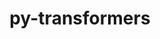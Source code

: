 ---
title: "py-transformers"
layout: cache
categories: [package, develop]
meta: {"versions": ["4.24.0"], "compilers": ["apple-clang@=14.0.0", "apple-clang@=14.0.3", "gcc@=11.3.0", "gcc@=7.3.1"], "oss": ["amzn2", "ubuntu22.04", "ventura"], "platforms": ["darwin", "linux"], "targets": ["aarch64", "ivybridge", "x86_64_v3"], "stacks": ["ml-darwin-aarch64-mps", "ml-linux-x86_64-cpu", "ml-linux-x86_64-cuda", "ml-linux-x86_64-rocm", "root"], "num_specs": 45, "num_specs_by_stack": {"root": 45, "ml-darwin-aarch64-mps": 15, "ml-linux-x86_64-cpu": 17, "ml-linux-x86_64-rocm": 17, "ml-linux-x86_64-cuda": 17}}
spec_details: [{"hash": "7khzztqeruyuazfr2utp3rkvjcayrmml", "compiler": "apple-clang@=14.0.0", "versions": ["4.24.0"], "os": "ventura", "platform": "darwin", "target": "aarch64", "variants": ["build_system=python_pip"], "stacks": ["root", "ml-darwin-aarch64-mps"], "size": "-", "tarball": "https://binaries.spack.io/develop/build_cache/darwin-ventura-aarch64/apple-clang-14.0.0/py-transformers-4.24.0/darwin-ventura-aarch64-apple-clang-14.0.0-py-transformers-4.24.0-7khzztqeruyuazfr2utp3rkvjcayrmml.spack"}, {"hash": "5kcgavzundjkw5fkgxmfdqpndrvpansn", "compiler": "apple-clang@=14.0.0", "versions": ["4.24.0"], "os": "ventura", "platform": "darwin", "target": "aarch64", "variants": ["build_system=python_pip"], "stacks": ["root", "ml-darwin-aarch64-mps"], "size": "-", "tarball": "https://binaries.spack.io/develop/build_cache/darwin-ventura-aarch64/apple-clang-14.0.0/py-transformers-4.24.0/darwin-ventura-aarch64-apple-clang-14.0.0-py-transformers-4.24.0-5kcgavzundjkw5fkgxmfdqpndrvpansn.spack"}, {"hash": "uw6y3i5nkuqdou4k53q32rpmckfuoigl", "compiler": "apple-clang@=14.0.0", "versions": ["4.24.0"], "os": "ventura", "platform": "darwin", "target": "aarch64", "variants": ["build_system=python_pip"], "stacks": ["root", "ml-darwin-aarch64-mps"], "size": "-", "tarball": "https://binaries.spack.io/develop/build_cache/darwin-ventura-aarch64/apple-clang-14.0.0/py-transformers-4.24.0/darwin-ventura-aarch64-apple-clang-14.0.0-py-transformers-4.24.0-uw6y3i5nkuqdou4k53q32rpmckfuoigl.spack"}, {"hash": "jhowibokgxnryhjyn3egldavzqyfdhut", "compiler": "apple-clang@=14.0.0", "versions": ["4.24.0"], "os": "ventura", "platform": "darwin", "target": "aarch64", "variants": ["build_system=python_pip"], "stacks": ["root", "ml-darwin-aarch64-mps"], "size": "-", "tarball": "https://binaries.spack.io/develop/build_cache/darwin-ventura-aarch64/apple-clang-14.0.0/py-transformers-4.24.0/darwin-ventura-aarch64-apple-clang-14.0.0-py-transformers-4.24.0-jhowibokgxnryhjyn3egldavzqyfdhut.spack"}, {"hash": "no5v2sbexsu6iaf3oh4w7dsnyrgv4ovh", "compiler": "apple-clang@=14.0.0", "versions": ["4.24.0"], "os": "ventura", "platform": "darwin", "target": "aarch64", "variants": ["build_system=python_pip"], "stacks": ["root", "ml-darwin-aarch64-mps"], "size": "-", "tarball": "https://binaries.spack.io/develop/build_cache/darwin-ventura-aarch64/apple-clang-14.0.0/py-transformers-4.24.0/darwin-ventura-aarch64-apple-clang-14.0.0-py-transformers-4.24.0-no5v2sbexsu6iaf3oh4w7dsnyrgv4ovh.spack"}, {"hash": "vg63y5pdvruviz5kjj3mx7ezgquq4vql", "compiler": "apple-clang@=14.0.0", "versions": ["4.24.0"], "os": "ventura", "platform": "darwin", "target": "aarch64", "variants": ["build_system=python_pip"], "stacks": ["root", "ml-darwin-aarch64-mps"], "size": "-", "tarball": "https://binaries.spack.io/develop/build_cache/darwin-ventura-aarch64/apple-clang-14.0.0/py-transformers-4.24.0/darwin-ventura-aarch64-apple-clang-14.0.0-py-transformers-4.24.0-vg63y5pdvruviz5kjj3mx7ezgquq4vql.spack"}, {"hash": "ijypcmytejyfee7w4tgzp2baaxpvg6as", "compiler": "apple-clang@=14.0.0", "versions": ["4.24.0"], "os": "ventura", "platform": "darwin", "target": "aarch64", "variants": ["build_system=python_pip"], "stacks": ["root", "ml-darwin-aarch64-mps"], "size": "-", "tarball": "https://binaries.spack.io/develop/build_cache/darwin-ventura-aarch64/apple-clang-14.0.0/py-transformers-4.24.0/darwin-ventura-aarch64-apple-clang-14.0.0-py-transformers-4.24.0-ijypcmytejyfee7w4tgzp2baaxpvg6as.spack"}, {"hash": "4vv5mgwfwx64bi2ii373uf6ceda7ycwo", "compiler": "apple-clang@=14.0.3", "versions": ["4.24.0"], "os": "ventura", "platform": "darwin", "target": "aarch64", "variants": ["build_system=python_pip"], "stacks": ["root", "ml-darwin-aarch64-mps"], "size": "-", "tarball": "https://binaries.spack.io/develop/build_cache/darwin-ventura-aarch64/apple-clang-14.0.3/py-transformers-4.24.0/darwin-ventura-aarch64-apple-clang-14.0.3-py-transformers-4.24.0-4vv5mgwfwx64bi2ii373uf6ceda7ycwo.spack"}, {"hash": "5fzkpycnti4emgmt3ydrmfoweuw6jiud", "compiler": "apple-clang@=14.0.3", "versions": ["4.24.0"], "os": "ventura", "platform": "darwin", "target": "aarch64", "variants": ["build_system=python_pip"], "stacks": ["root", "ml-darwin-aarch64-mps"], "size": "-", "tarball": "https://binaries.spack.io/develop/build_cache/darwin-ventura-aarch64/apple-clang-14.0.3/py-transformers-4.24.0/darwin-ventura-aarch64-apple-clang-14.0.3-py-transformers-4.24.0-5fzkpycnti4emgmt3ydrmfoweuw6jiud.spack"}, {"hash": "gk3sr23azyqwovwriks5x7rpxa7z6znn", "compiler": "apple-clang@=14.0.3", "versions": ["4.24.0"], "os": "ventura", "platform": "darwin", "target": "aarch64", "variants": ["build_system=python_pip"], "stacks": ["root", "ml-darwin-aarch64-mps"], "size": "-", "tarball": "https://binaries.spack.io/develop/build_cache/darwin-ventura-aarch64/apple-clang-14.0.3/py-transformers-4.24.0/darwin-ventura-aarch64-apple-clang-14.0.3-py-transformers-4.24.0-gk3sr23azyqwovwriks5x7rpxa7z6znn.spack"}, {"hash": "qs2shvhehmjnjtdgj47i3bmkuhe77kis", "compiler": "apple-clang@=14.0.3", "versions": ["4.24.0"], "os": "ventura", "platform": "darwin", "target": "aarch64", "variants": ["build_system=python_pip"], "stacks": ["root", "ml-darwin-aarch64-mps"], "size": "-", "tarball": "https://binaries.spack.io/develop/build_cache/darwin-ventura-aarch64/apple-clang-14.0.3/py-transformers-4.24.0/darwin-ventura-aarch64-apple-clang-14.0.3-py-transformers-4.24.0-qs2shvhehmjnjtdgj47i3bmkuhe77kis.spack"}, {"hash": "yneht2luczdhwy2zxsxbzb4wl3wxowko", "compiler": "apple-clang@=14.0.3", "versions": ["4.24.0"], "os": "ventura", "platform": "darwin", "target": "aarch64", "variants": ["build_system=python_pip"], "stacks": ["root", "ml-darwin-aarch64-mps"], "size": "-", "tarball": "https://binaries.spack.io/develop/build_cache/darwin-ventura-aarch64/apple-clang-14.0.3/py-transformers-4.24.0/darwin-ventura-aarch64-apple-clang-14.0.3-py-transformers-4.24.0-yneht2luczdhwy2zxsxbzb4wl3wxowko.spack"}, {"hash": "h32qlnv765ukyeqaa665vffejx5wdvco", "compiler": "apple-clang@=14.0.3", "versions": ["4.24.0"], "os": "ventura", "platform": "darwin", "target": "aarch64", "variants": ["build_system=python_pip"], "stacks": ["root", "ml-darwin-aarch64-mps"], "size": "-", "tarball": "https://binaries.spack.io/develop/build_cache/darwin-ventura-aarch64/apple-clang-14.0.3/py-transformers-4.24.0/darwin-ventura-aarch64-apple-clang-14.0.3-py-transformers-4.24.0-h32qlnv765ukyeqaa665vffejx5wdvco.spack"}, {"hash": "4wrrhobpvsps5eldet6rkreyf2togopl", "compiler": "apple-clang@=14.0.3", "versions": ["4.24.0"], "os": "ventura", "platform": "darwin", "target": "aarch64", "variants": ["build_system=python_pip"], "stacks": ["root", "ml-darwin-aarch64-mps"], "size": "-", "tarball": "https://binaries.spack.io/develop/build_cache/darwin-ventura-aarch64/apple-clang-14.0.3/py-transformers-4.24.0/darwin-ventura-aarch64-apple-clang-14.0.3-py-transformers-4.24.0-4wrrhobpvsps5eldet6rkreyf2togopl.spack"}, {"hash": "dauzhdnov2ytoj6ku7ktnrxosujsv3qi", "compiler": "apple-clang@=14.0.3", "versions": ["4.24.0"], "os": "ventura", "platform": "darwin", "target": "aarch64", "variants": ["build_system=python_pip"], "stacks": ["root", "ml-darwin-aarch64-mps"], "size": "-", "tarball": "https://binaries.spack.io/develop/build_cache/darwin-ventura-aarch64/apple-clang-14.0.3/py-transformers-4.24.0/darwin-ventura-aarch64-apple-clang-14.0.3-py-transformers-4.24.0-dauzhdnov2ytoj6ku7ktnrxosujsv3qi.spack"}, {"hash": "ivmp27aa42baj4npe4qfns2dop7it7ia", "compiler": "gcc@=7.3.1", "versions": ["4.24.0"], "os": "amzn2", "platform": "linux", "target": "ivybridge", "variants": ["build_system=python_pip"], "stacks": ["root"], "size": "-", "tarball": "https://binaries.spack.io/develop/build_cache/linux-amzn2-ivybridge/gcc-7.3.1/py-transformers-4.24.0/linux-amzn2-ivybridge-gcc-7.3.1-py-transformers-4.24.0-ivmp27aa42baj4npe4qfns2dop7it7ia.spack"}, {"hash": "h6pw3mateqgxcvojtxyyn6qczh4ii222", "compiler": "gcc@=7.3.1", "versions": ["4.24.0"], "os": "amzn2", "platform": "linux", "target": "ivybridge", "variants": ["build_system=python_pip"], "stacks": ["root"], "size": "-", "tarball": "https://binaries.spack.io/develop/build_cache/linux-amzn2-ivybridge/gcc-7.3.1/py-transformers-4.24.0/linux-amzn2-ivybridge-gcc-7.3.1-py-transformers-4.24.0-h6pw3mateqgxcvojtxyyn6qczh4ii222.spack"}, {"hash": "mpr3acupvy5je3lwuaixyehd4mnd5kq2", "compiler": "gcc@=7.3.1", "versions": ["4.24.0"], "os": "amzn2", "platform": "linux", "target": "ivybridge", "variants": ["build_system=python_pip"], "stacks": ["root"], "size": "-", "tarball": "https://binaries.spack.io/develop/build_cache/linux-amzn2-ivybridge/gcc-7.3.1/py-transformers-4.24.0/linux-amzn2-ivybridge-gcc-7.3.1-py-transformers-4.24.0-mpr3acupvy5je3lwuaixyehd4mnd5kq2.spack"}, {"hash": "wtqnc3fatgy7smjc3nty7pb2z2jhgcv2", "compiler": "gcc@=7.3.1", "versions": ["4.24.0"], "os": "amzn2", "platform": "linux", "target": "ivybridge", "variants": ["build_system=python_pip"], "stacks": ["root"], "size": "-", "tarball": "https://binaries.spack.io/develop/build_cache/linux-amzn2-ivybridge/gcc-7.3.1/py-transformers-4.24.0/linux-amzn2-ivybridge-gcc-7.3.1-py-transformers-4.24.0-wtqnc3fatgy7smjc3nty7pb2z2jhgcv2.spack"}, {"hash": "vd2fspdrdpfjv43fthrxw3s2lqpq4juy", "compiler": "gcc@=7.3.1", "versions": ["4.24.0"], "os": "amzn2", "platform": "linux", "target": "ivybridge", "variants": ["build_system=python_pip"], "stacks": ["root"], "size": "-", "tarball": "https://binaries.spack.io/develop/build_cache/linux-amzn2-ivybridge/gcc-7.3.1/py-transformers-4.24.0/linux-amzn2-ivybridge-gcc-7.3.1-py-transformers-4.24.0-vd2fspdrdpfjv43fthrxw3s2lqpq4juy.spack"}, {"hash": "7uwfpsyb3znwdywawg3udw3vxq6mt3u2", "compiler": "gcc@=7.3.1", "versions": ["4.24.0"], "os": "amzn2", "platform": "linux", "target": "x86_64_v3", "variants": ["build_system=python_pip"], "stacks": ["root"], "size": "-", "tarball": "https://binaries.spack.io/develop/build_cache/linux-amzn2-x86_64_v3/gcc-7.3.1/py-transformers-4.24.0/linux-amzn2-x86_64_v3-gcc-7.3.1-py-transformers-4.24.0-7uwfpsyb3znwdywawg3udw3vxq6mt3u2.spack"}, {"hash": "bvsnl7nzdzav6r4ij3im56jvi6ta2ymr", "compiler": "gcc@=7.3.1", "versions": ["4.24.0"], "os": "amzn2", "platform": "linux", "target": "x86_64_v3", "variants": ["build_system=python_pip"], "stacks": ["root"], "size": "-", "tarball": "https://binaries.spack.io/develop/build_cache/linux-amzn2-x86_64_v3/gcc-7.3.1/py-transformers-4.24.0/linux-amzn2-x86_64_v3-gcc-7.3.1-py-transformers-4.24.0-bvsnl7nzdzav6r4ij3im56jvi6ta2ymr.spack"}, {"hash": "n33vxflbcf5p2dgy3hr4o72ulg32udfu", "compiler": "gcc@=7.3.1", "versions": ["4.24.0"], "os": "amzn2", "platform": "linux", "target": "x86_64_v3", "variants": ["build_system=python_pip"], "stacks": ["root"], "size": "-", "tarball": "https://binaries.spack.io/develop/build_cache/linux-amzn2-x86_64_v3/gcc-7.3.1/py-transformers-4.24.0/linux-amzn2-x86_64_v3-gcc-7.3.1-py-transformers-4.24.0-n33vxflbcf5p2dgy3hr4o72ulg32udfu.spack"}, {"hash": "gkqmx6k4teju3b6o2pketa6gx3q66xp7", "compiler": "gcc@=7.3.1", "versions": ["4.24.0"], "os": "amzn2", "platform": "linux", "target": "x86_64_v3", "variants": ["build_system=python_pip"], "stacks": ["root"], "size": "-", "tarball": "https://binaries.spack.io/develop/build_cache/linux-amzn2-x86_64_v3/gcc-7.3.1/py-transformers-4.24.0/linux-amzn2-x86_64_v3-gcc-7.3.1-py-transformers-4.24.0-gkqmx6k4teju3b6o2pketa6gx3q66xp7.spack"}, {"hash": "asvjurcqcp2xr5y224dwfb6u23bz3yb4", "compiler": "gcc@=7.3.1", "versions": ["4.24.0"], "os": "amzn2", "platform": "linux", "target": "x86_64_v3", "variants": ["build_system=python_pip"], "stacks": ["root"], "size": "-", "tarball": "https://binaries.spack.io/develop/build_cache/linux-amzn2-x86_64_v3/gcc-7.3.1/py-transformers-4.24.0/linux-amzn2-x86_64_v3-gcc-7.3.1-py-transformers-4.24.0-asvjurcqcp2xr5y224dwfb6u23bz3yb4.spack"}, {"hash": "oo4krio7crjpwmwtdy32ghpuc5p5zt6n", "compiler": "gcc@=7.3.1", "versions": ["4.24.0"], "os": "amzn2", "platform": "linux", "target": "x86_64_v3", "variants": ["build_system=python_pip"], "stacks": ["root", "ml-linux-x86_64-cpu", "ml-linux-x86_64-rocm", "ml-linux-x86_64-cuda"], "size": "-", "tarball": "https://binaries.spack.io/develop/build_cache/linux-amzn2-x86_64_v3/gcc-7.3.1/py-transformers-4.24.0/linux-amzn2-x86_64_v3-gcc-7.3.1-py-transformers-4.24.0-oo4krio7crjpwmwtdy32ghpuc5p5zt6n.spack"}, {"hash": "ctsagb2phn4hffylfw3xns7tkrcwvhes", "compiler": "gcc@=7.3.1", "versions": ["4.24.0"], "os": "amzn2", "platform": "linux", "target": "x86_64_v3", "variants": ["build_system=python_pip"], "stacks": ["root"], "size": "-", "tarball": "https://binaries.spack.io/develop/build_cache/linux-amzn2-x86_64_v3/gcc-7.3.1/py-transformers-4.24.0/linux-amzn2-x86_64_v3-gcc-7.3.1-py-transformers-4.24.0-ctsagb2phn4hffylfw3xns7tkrcwvhes.spack"}, {"hash": "ihdghsbdgjwrd4s6mp5cql5ttxzsrkvl", "compiler": "gcc@=7.3.1", "versions": ["4.24.0"], "os": "amzn2", "platform": "linux", "target": "x86_64_v3", "variants": ["build_system=python_pip"], "stacks": ["root"], "size": "-", "tarball": "https://binaries.spack.io/develop/build_cache/linux-amzn2-x86_64_v3/gcc-7.3.1/py-transformers-4.24.0/linux-amzn2-x86_64_v3-gcc-7.3.1-py-transformers-4.24.0-ihdghsbdgjwrd4s6mp5cql5ttxzsrkvl.spack"}, {"hash": "h6qgjypv47euynytt7xo4a2lht7a4re7", "compiler": "gcc@=7.3.1", "versions": ["4.24.0"], "os": "amzn2", "platform": "linux", "target": "x86_64_v3", "variants": ["build_system=python_pip"], "stacks": ["root"], "size": "-", "tarball": "https://binaries.spack.io/develop/build_cache/linux-amzn2-x86_64_v3/gcc-7.3.1/py-transformers-4.24.0/linux-amzn2-x86_64_v3-gcc-7.3.1-py-transformers-4.24.0-h6qgjypv47euynytt7xo4a2lht7a4re7.spack"}, {"hash": "x7wd2tz5td3mo2ubb5p2o7t24zwhwp46", "compiler": "gcc@=11.3.0", "versions": ["4.24.0"], "os": "ubuntu22.04", "platform": "linux", "target": "x86_64_v3", "variants": ["build_system=python_pip"], "stacks": ["root", "ml-linux-x86_64-cpu", "ml-linux-x86_64-rocm", "ml-linux-x86_64-cuda"], "size": "-", "tarball": "https://binaries.spack.io/develop/build_cache/linux-ubuntu22.04-x86_64_v3/gcc-11.3.0/py-transformers-4.24.0/linux-ubuntu22.04-x86_64_v3-gcc-11.3.0-py-transformers-4.24.0-x7wd2tz5td3mo2ubb5p2o7t24zwhwp46.spack"}, {"hash": "4verzkac4tyubmhdnzboicg6q2xogqxm", "compiler": "gcc@=11.3.0", "versions": ["4.24.0"], "os": "ubuntu22.04", "platform": "linux", "target": "x86_64_v3", "variants": ["build_system=python_pip"], "stacks": ["root", "ml-linux-x86_64-cpu", "ml-linux-x86_64-rocm", "ml-linux-x86_64-cuda"], "size": "-", "tarball": "https://binaries.spack.io/develop/build_cache/linux-ubuntu22.04-x86_64_v3/gcc-11.3.0/py-transformers-4.24.0/linux-ubuntu22.04-x86_64_v3-gcc-11.3.0-py-transformers-4.24.0-4verzkac4tyubmhdnzboicg6q2xogqxm.spack"}, {"hash": "he6trjt5ewmricwtimpjlfz6w6ycusum", "compiler": "gcc@=11.3.0", "versions": ["4.24.0"], "os": "ubuntu22.04", "platform": "linux", "target": "x86_64_v3", "variants": ["build_system=python_pip"], "stacks": ["root", "ml-linux-x86_64-cpu", "ml-linux-x86_64-rocm", "ml-linux-x86_64-cuda"], "size": "-", "tarball": "https://binaries.spack.io/develop/build_cache/linux-ubuntu22.04-x86_64_v3/gcc-11.3.0/py-transformers-4.24.0/linux-ubuntu22.04-x86_64_v3-gcc-11.3.0-py-transformers-4.24.0-he6trjt5ewmricwtimpjlfz6w6ycusum.spack"}, {"hash": "c7zr4q6odssxy6bgwhivbhk6mfbbb6qa", "compiler": "gcc@=11.3.0", "versions": ["4.24.0"], "os": "ubuntu22.04", "platform": "linux", "target": "x86_64_v3", "variants": ["build_system=python_pip"], "stacks": ["root", "ml-linux-x86_64-cpu", "ml-linux-x86_64-rocm", "ml-linux-x86_64-cuda"], "size": "-", "tarball": "https://binaries.spack.io/develop/build_cache/linux-ubuntu22.04-x86_64_v3/gcc-11.3.0/py-transformers-4.24.0/linux-ubuntu22.04-x86_64_v3-gcc-11.3.0-py-transformers-4.24.0-c7zr4q6odssxy6bgwhivbhk6mfbbb6qa.spack"}, {"hash": "5oap442m5q4dpiblyldzxdumobrwzrw3", "compiler": "gcc@=11.3.0", "versions": ["4.24.0"], "os": "ubuntu22.04", "platform": "linux", "target": "x86_64_v3", "variants": ["build_system=python_pip"], "stacks": ["root", "ml-linux-x86_64-cpu", "ml-linux-x86_64-rocm", "ml-linux-x86_64-cuda"], "size": "-", "tarball": "https://binaries.spack.io/develop/build_cache/linux-ubuntu22.04-x86_64_v3/gcc-11.3.0/py-transformers-4.24.0/linux-ubuntu22.04-x86_64_v3-gcc-11.3.0-py-transformers-4.24.0-5oap442m5q4dpiblyldzxdumobrwzrw3.spack"}, {"hash": "l7t2uzahrje56jn73bcjvzkatxi6gspa", "compiler": "gcc@=11.3.0", "versions": ["4.24.0"], "os": "ubuntu22.04", "platform": "linux", "target": "x86_64_v3", "variants": ["build_system=python_pip"], "stacks": ["root", "ml-linux-x86_64-cpu", "ml-linux-x86_64-rocm", "ml-linux-x86_64-cuda"], "size": "-", "tarball": "https://binaries.spack.io/develop/build_cache/linux-ubuntu22.04-x86_64_v3/gcc-11.3.0/py-transformers-4.24.0/linux-ubuntu22.04-x86_64_v3-gcc-11.3.0-py-transformers-4.24.0-l7t2uzahrje56jn73bcjvzkatxi6gspa.spack"}, {"hash": "62o4nefgprljaod4hwqj2vv76nfpuxxn", "compiler": "gcc@=11.3.0", "versions": ["4.24.0"], "os": "ubuntu22.04", "platform": "linux", "target": "x86_64_v3", "variants": ["build_system=python_pip"], "stacks": ["root", "ml-linux-x86_64-cpu", "ml-linux-x86_64-rocm", "ml-linux-x86_64-cuda"], "size": "-", "tarball": "https://binaries.spack.io/develop/build_cache/linux-ubuntu22.04-x86_64_v3/gcc-11.3.0/py-transformers-4.24.0/linux-ubuntu22.04-x86_64_v3-gcc-11.3.0-py-transformers-4.24.0-62o4nefgprljaod4hwqj2vv76nfpuxxn.spack"}, {"hash": "cuzpcjkz5wi27l56m4by6k3xo5jnlld7", "compiler": "gcc@=11.3.0", "versions": ["4.24.0"], "os": "ubuntu22.04", "platform": "linux", "target": "x86_64_v3", "variants": ["build_system=python_pip"], "stacks": ["root", "ml-linux-x86_64-cpu", "ml-linux-x86_64-rocm", "ml-linux-x86_64-cuda"], "size": "-", "tarball": "https://binaries.spack.io/develop/build_cache/linux-ubuntu22.04-x86_64_v3/gcc-11.3.0/py-transformers-4.24.0/linux-ubuntu22.04-x86_64_v3-gcc-11.3.0-py-transformers-4.24.0-cuzpcjkz5wi27l56m4by6k3xo5jnlld7.spack"}, {"hash": "ktyiqn4k5kq3ksxi5jcmziltweyxj7ui", "compiler": "gcc@=11.3.0", "versions": ["4.24.0"], "os": "ubuntu22.04", "platform": "linux", "target": "x86_64_v3", "variants": ["build_system=python_pip"], "stacks": ["root", "ml-linux-x86_64-cpu", "ml-linux-x86_64-rocm", "ml-linux-x86_64-cuda"], "size": "-", "tarball": "https://binaries.spack.io/develop/build_cache/linux-ubuntu22.04-x86_64_v3/gcc-11.3.0/py-transformers-4.24.0/linux-ubuntu22.04-x86_64_v3-gcc-11.3.0-py-transformers-4.24.0-ktyiqn4k5kq3ksxi5jcmziltweyxj7ui.spack"}, {"hash": "f6aqgf53xeg4azp2bunawpnuo7ngfj6k", "compiler": "gcc@=11.3.0", "versions": ["4.24.0"], "os": "ubuntu22.04", "platform": "linux", "target": "x86_64_v3", "variants": ["build_system=python_pip"], "stacks": ["root", "ml-linux-x86_64-cpu", "ml-linux-x86_64-rocm", "ml-linux-x86_64-cuda"], "size": "-", "tarball": "https://binaries.spack.io/develop/build_cache/linux-ubuntu22.04-x86_64_v3/gcc-11.3.0/py-transformers-4.24.0/linux-ubuntu22.04-x86_64_v3-gcc-11.3.0-py-transformers-4.24.0-f6aqgf53xeg4azp2bunawpnuo7ngfj6k.spack"}, {"hash": "55a73ycy46pbuqgfnkrcsyn33yscoxyt", "compiler": "gcc@=11.3.0", "versions": ["4.24.0"], "os": "ubuntu22.04", "platform": "linux", "target": "x86_64_v3", "variants": ["build_system=python_pip"], "stacks": ["root", "ml-linux-x86_64-cpu", "ml-linux-x86_64-rocm", "ml-linux-x86_64-cuda"], "size": "-", "tarball": "https://binaries.spack.io/develop/build_cache/linux-ubuntu22.04-x86_64_v3/gcc-11.3.0/py-transformers-4.24.0/linux-ubuntu22.04-x86_64_v3-gcc-11.3.0-py-transformers-4.24.0-55a73ycy46pbuqgfnkrcsyn33yscoxyt.spack"}, {"hash": "latek2w5nuv3knwlbivtsmlzmanhdczh", "compiler": "gcc@=11.3.0", "versions": ["4.24.0"], "os": "ubuntu22.04", "platform": "linux", "target": "x86_64_v3", "variants": ["build_system=python_pip"], "stacks": ["root", "ml-linux-x86_64-cpu", "ml-linux-x86_64-rocm", "ml-linux-x86_64-cuda"], "size": "-", "tarball": "https://binaries.spack.io/develop/build_cache/linux-ubuntu22.04-x86_64_v3/gcc-11.3.0/py-transformers-4.24.0/linux-ubuntu22.04-x86_64_v3-gcc-11.3.0-py-transformers-4.24.0-latek2w5nuv3knwlbivtsmlzmanhdczh.spack"}, {"hash": "5n6lmxgtex4syuyvqgywzrfkpodhm7vz", "compiler": "gcc@=11.3.0", "versions": ["4.24.0"], "os": "ubuntu22.04", "platform": "linux", "target": "x86_64_v3", "variants": ["build_system=python_pip"], "stacks": ["root", "ml-linux-x86_64-cpu", "ml-linux-x86_64-rocm", "ml-linux-x86_64-cuda"], "size": "-", "tarball": "https://binaries.spack.io/develop/build_cache/linux-ubuntu22.04-x86_64_v3/gcc-11.3.0/py-transformers-4.24.0/linux-ubuntu22.04-x86_64_v3-gcc-11.3.0-py-transformers-4.24.0-5n6lmxgtex4syuyvqgywzrfkpodhm7vz.spack"}, {"hash": "p2fymwcmyv2qdrm3irzwtbo3jpavhig6", "compiler": "gcc@=11.3.0", "versions": ["4.24.0"], "os": "ubuntu22.04", "platform": "linux", "target": "x86_64_v3", "variants": ["build_system=python_pip"], "stacks": ["root", "ml-linux-x86_64-cpu", "ml-linux-x86_64-rocm", "ml-linux-x86_64-cuda"], "size": "-", "tarball": "https://binaries.spack.io/develop/build_cache/linux-ubuntu22.04-x86_64_v3/gcc-11.3.0/py-transformers-4.24.0/linux-ubuntu22.04-x86_64_v3-gcc-11.3.0-py-transformers-4.24.0-p2fymwcmyv2qdrm3irzwtbo3jpavhig6.spack"}, {"hash": "soepxitcufh7a3nqx6hpbib4lmbvrquo", "compiler": "gcc@=11.3.0", "versions": ["4.24.0"], "os": "ubuntu22.04", "platform": "linux", "target": "x86_64_v3", "variants": ["build_system=python_pip"], "stacks": ["root", "ml-linux-x86_64-cpu", "ml-linux-x86_64-rocm", "ml-linux-x86_64-cuda"], "size": "-", "tarball": "https://binaries.spack.io/develop/build_cache/linux-ubuntu22.04-x86_64_v3/gcc-11.3.0/py-transformers-4.24.0/linux-ubuntu22.04-x86_64_v3-gcc-11.3.0-py-transformers-4.24.0-soepxitcufh7a3nqx6hpbib4lmbvrquo.spack"}, {"hash": "unfkpvqnnlek5xp2nc2lzwgrwflkykku", "compiler": "gcc@=11.3.0", "versions": ["4.24.0"], "os": "ubuntu22.04", "platform": "linux", "target": "x86_64_v3", "variants": ["build_system=python_pip"], "stacks": ["root", "ml-linux-x86_64-cpu", "ml-linux-x86_64-rocm", "ml-linux-x86_64-cuda"], "size": "-", "tarball": "https://binaries.spack.io/develop/build_cache/linux-ubuntu22.04-x86_64_v3/gcc-11.3.0/py-transformers-4.24.0/linux-ubuntu22.04-x86_64_v3-gcc-11.3.0-py-transformers-4.24.0-unfkpvqnnlek5xp2nc2lzwgrwflkykku.spack"}]
---